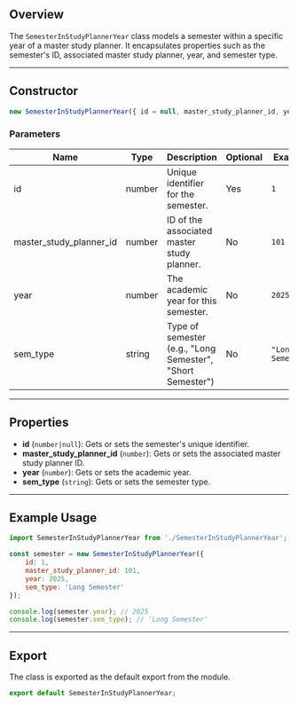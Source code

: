 ## Overview

The `SemesterInStudyPlannerYear` class models a semester within a specific year of a master study planner. It encapsulates properties such as the semester's ID, associated master study planner, year, and semester type.

---

## Constructor

```js
new SemesterInStudyPlannerYear({ id = null, master_study_planner_id, year, sem_type })
```

### Parameters

| Name                    | Type   | Description                                                | Optional | Example           |
| ----------------------- | ------ | ---------------------------------------------------------- | -------- | ----------------- |
| id                      | number | Unique identifier for the semester.                        | Yes      | `1`               |
| master_study_planner_id | number | ID of the associated master study planner.                 | No       | `101`             |
| year                    | number | The academic year for this semester.                       | No       | `2025`            |
| sem_type                | string | Type of semester (e.g., "Long Semester", "Short Semester") | No       | `"Long Semester"` |

---

## Properties

- **id** (`number|null`): Gets or sets the semester's unique identifier.
- **master_study_planner_id** (`number`): Gets or sets the associated master study planner ID.
- **year** (`number`): Gets or sets the academic year.
- **sem_type** (`string`): Gets or sets the semester type.

---

## Example Usage

```js
import SemesterInStudyPlannerYear from './SemesterInStudyPlannerYear';

const semester = new SemesterInStudyPlannerYear({
    id: 1,
    master_study_planner_id: 101,
    year: 2025,
    sem_type: 'Long Semester'
});

console.log(semester.year); // 2025
console.log(semester.sem_type); // 'Long Semester'
```

---

## Export

The class is exported as the default export from the module.

```js
export default SemesterInStudyPlannerYear;